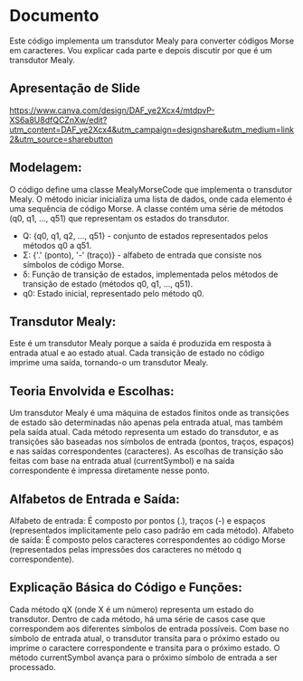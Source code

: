 # Documento

Este código implementa um transdutor Mealy para converter códigos Morse em caracteres. Vou explicar cada parte e depois discutir por que é um transdutor Mealy.

## Apresentação de Slide
https://www.canva.com/design/DAF_ye2Xcx4/mtdpvP-XS6a8U8dfQCZnXw/edit?utm_content=DAF_ye2Xcx4&utm_campaign=designshare&utm_medium=link2&utm_source=sharebutton

## Modelagem:
O código define uma classe MealyMorseCode que implementa o transdutor Mealy.
O método iniciar inicializa uma lista de dados, onde cada elemento é uma sequência de código Morse.
A classe contém uma série de métodos (q0, q1, ..., q51) que representam os estados do transdutor.

- Q: {q0, q1, q2, ..., q51} - conjunto de estados representados pelos métodos q0 a q51.
- Σ: {'.' (ponto), '-' (traço)} - alfabeto de entrada que consiste nos símbolos de código Morse.
- δ: Função de transição de estados, implementada pelos métodos de transição de estado (métodos q0, q1, ..., q51).
- q0: Estado inicial, representado pelo método q0.

## Transdutor Mealy:
Este é um transdutor Mealy porque a saída é produzida em resposta à entrada atual e ao estado atual. Cada transição de estado no código imprime uma saída, tornando-o um transdutor Mealy.

## Teoria Envolvida e Escolhas:
Um transdutor Mealy é uma máquina de estados finitos onde as transições de estado são determinadas não apenas pela entrada atual, mas também pela saída atual.
Cada método representa um estado do transdutor, e as transições são baseadas nos símbolos de entrada (pontos, traços, espaços) e nas saídas correspondentes (caracteres).
As escolhas de transição são feitas com base na entrada atual (currentSymbol) e na saída correspondente é impressa diretamente nesse ponto.

## Alfabetos de Entrada e Saída:
Alfabeto de entrada: É composto por pontos (.), traços (-) e espaços (representados implicitamente pelo caso padrão em cada método).
Alfabeto de saída: É composto pelos caracteres correspondentes ao código Morse (representados pelas impressões dos caracteres no método q correspondente).

## Explicação Básica do Código e Funções:
Cada método qX (onde X é um número) representa um estado do transdutor.
Dentro de cada método, há uma série de casos case que correspondem aos diferentes símbolos de entrada possíveis.
Com base no símbolo de entrada atual, o transdutor transita para o próximo estado ou imprime o caractere correspondente e transita para o próximo estado.
O método currentSymbol avança para o próximo símbolo de entrada a ser processado.

